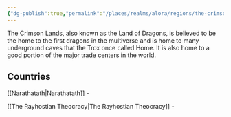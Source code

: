 ```yaml
---
{"dg-publish":true,"permalink":"/places/realms/alora/regions/the-crimson-lands/"}
---
```



 
 The Crimson Lands, also known as the Land of Dragons, is believed to be the home to the first dragons in the multiverse and is home to many underground caves that the Trox once called Home. It is also home to a good portion of the major trade centers in the world.

## Countries

[[Narathatath\|Narathatath]] - 

[[The Rayhostian Theocracy\|The Rayhostian Theocracy]] - 